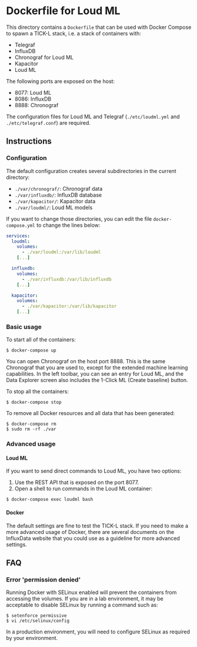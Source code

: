 # Dockerfile for Loud ML

This directory contains a `Dockerfile` that can be used with Docker Compose
to spawn a TICK-L stack, i.e. a stack of containers with:
- Telegraf
- InfluxDB
- Chronograf for Loud ML
- Kapacitor
- Loud ML

The following ports are exposed on the host:
- 8077: Loud ML
- 8086: InfluxDB
- 8888: Chronograf

The configuration files for Loud ML and Telegraf (`./etc/loudml.yml` and
`./etc/telegraf.conf`) are required.

## Instructions

### Configuration

The default configuration creates several subdirectories in the current
directory:
- `./var/chronograf/`: Chronograf data
- `./var/influxdb/`: InfluxDB database
- `./var/kapacitor/`: Kapacitor data
- `./var/loudml/`: Loud ML models

If you want to change those directories, you can edit the file
`docker-compose.yml` to change the lines below:

```yaml
services:
  loudml:
    volumes:
      - ./var/loudml:/var/lib/loudml
    [...]

  influxdb:
    volumes:
      - ./var/influxdb:/var/lib/influxdb
    [...]

  kapacitor:
    volumes:
      - ./var/kapacitor:/var/lib/kapacitor
    [...]
```

### Basic usage

To start all of the containers:

```
$ docker-compose up
```

You can open Chronograf on the host port 8888. This is the same Chronograf
that you are used to, except for the extended machine learning capabilities.
In the left toolbar, you can see an entry for Loud ML, and the Data Explorer
screen also includes the 1-Click ML (Create baseline) button.

To stop all the containers:

```
$ docker-compose stop
```

To remove all Docker resources and all data that has been generated:

```
$ docker-compose rm
$ sudo rm -rf ./var
```

### Advanced usage

#### Loud ML

If you want to send direct commands to Loud ML, you have two options:

1. Use the REST API that is exposed on the port 8077.
2. Open a shell to run commands in the Loud ML container:

```
$ docker-compose exec loudml bash
```

#### Docker

The default settings are fine to test the TICK-L stack. If you need to make
a more advanced usage of Docker, there are several documents on the InfluxData
website that you could use as a guideline for more advanced settings.

## FAQ

### Error 'permission denied'

Running Docker with SELinux enabled will prevent the containers from
accessing the volumes. If you are in a lab environment, it may be
acceptable to disable SELinux by running a command such as:

```
$ setenforce permissive
$ vi /etc/selinux/config
```

In a production environment, you will need to configure SELinux as
required by your environment.
